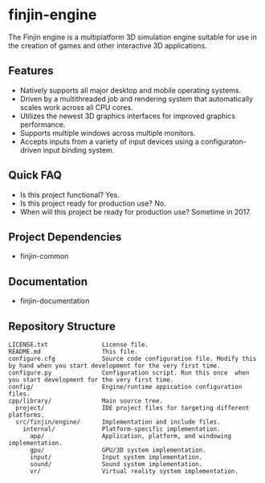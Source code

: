 # finjin-engine
The Finjin engine is a multiplatform 3D simulation engine suitable for use in the creation of games and other interactive 3D applications.

## Features
  * Natively supports all major desktop and mobile operating systems.
  * Driven by a multithreaded job and rendering system that automatically scales work across all CPU cores.
  * Utilizes the newest 3D graphics interfaces for improved graphics performance.
  * Supports multiple windows across multiple monitors.
  * Accepts inputs from a variety of input devices using a configuraton-driven input binding system.
  
## Quick FAQ
  * Is this project functional? Yes.
  * Is this project ready for production use? No.
  * When will this project be ready for production use? Sometime in 2017.
  
## Project Dependencies
* finjin-common

## Documentation
* finjin-documentation

## Repository Structure
```
LICENSE.txt               License file.
README.md                 This file.
configure.cfg             Source code configuration file. Modify this by hand when you start development for the very first time.
configure.py              Configuration script. Run this once  when you start development for the very first time.
config/                   Engine/runtime appication configuration files.
cpp/library/              Main source tree.
  project/                IDE project files for targeting different platforms.
  src/finjin/engine/      Implementation and include files.
    internal/             Platform-specific implementation.
      app/                Application, platform, and windowing implementation.
      gpu/                GPU/3D system implementation.
      input/              Input system implementation.
      sound/              Sound system implementation.
      vr/                 Virtual reality system implementation.
```
